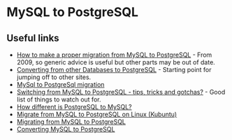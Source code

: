 MySQL to PostgreSQL
===================

Useful links
------------

 * [How to make a proper migration from MySQL to PostgreSQL](http://wiki.postgresql.org/wiki/How_to_make_a_proper_migration_from_MySQL_to_PostgreSQL) - From 2009, so generic advice is useful but other parts may be out of date.
 * [Converting from other Databases to PostgreSQL](http://wiki.postgresql.org/wiki/Converting_from_other_Databases_to_PostgreSQL) - Starting point for jumping off to other sites.
 * [MySql to PostgreSql migration](http://stackoverflow.com/questions/4756825/mysql-to-postgresql-migration)
 * [Switching from MySQL to PostgreSQL - tips, tricks and gotchas?](http://stackoverflow.com/questions/772111/switching-from-mysql-to-postgresql-tips-tricks-and-gotchas) - Good list of things to watch out for.
 * [How different is PostgreSQL to MySQL?](http://stackoverflow.com/questions/724867/how-different-is-postgresql-to-mysql)
 * [Migrate from MySQL to PostgreSQL on Linux (Kubuntu)](http://stackoverflow.com/questions/2831009/migrate-from-mysql-to-postgresql-on-linux-kubuntu/2831517)
 * [Migrating from MySQL to PostgreSQL](http://www.xach.com/aolserver/mysql-to-postgresql.html)
 * [Converting MySQL to PostgreSQL](http://en.wikibooks.org/wiki/Converting_MySQL_to_PostgreSQL)

